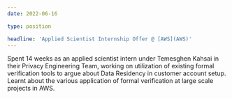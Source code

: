 ```yaml
---
date: 2022-06-16

type: position

headline: 'Applied Scientist Internship Offer @ [AWS](AWS)'
---
```


Spent 14 weeks as an applied scientist intern under Temesghen Kahsai in their Privacy Engineering Team, working on utilization of existing formal verification tools to argue about Data Residency in customer account setup. Learnt about the various application of formal verification at large scale projects in AWS.
